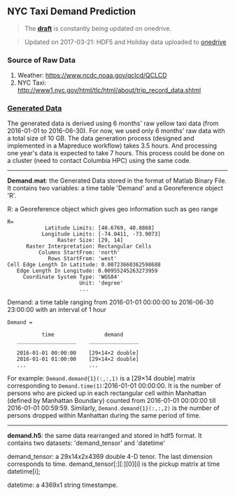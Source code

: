 ## NYC Taxi Demand Prediction

> The **[draft](https://facilities-my.sharepoint.com/personal/lz2484_columbia_edu/_layouts/15/guestaccess.aspx?docid=134225cf561184cdb99fcac96a455a106&authkey=AeHwvvnySGt9y19YbvKxRSc)** is constantly being updated on onedrive. 

> Updated on 2017-03-21: HDF5 and Holiday data uploaded to [onedrive](https://facilities-my.sharepoint.com/personal/lz2484_columbia_edu/_layouts/15/guestaccess.aspx?folderid=1e27ef8057af4432fbc2d940480dd482d&authkey=AYgG5cth5d2MJGG8LNFQ2qQ)

### Source of Raw Data

1. Weather: https://www.ncdc.noaa.gov/qclcd/QCLCD
2. NYC Taxi: http://www1.nyc.gov/html/tlc/html/about/trip_record_data.shtml

### [Generated Data](https://facilities-my.sharepoint.com/personal/lz2484_columbia_edu/_layouts/15/guestaccess.aspx?folderid=1e27ef8057af4432fbc2d940480dd482d&authkey=AYgG5cth5d2MJGG8LNFQ2qQ)

The generated data is derived using 6 months' raw yellow taxi data (from 2016-01-01 to 2016-06-30). For now, we used only 6 months' raw data with a total size of 10 GB. The data generation process (designed and implemented in a Mapreduce workflow) takes 3.5 hours. And processing one year's data is expected to take 7 hours. This process could be done on a cluster (need to contact Columbia HPC) using the same code.
____
**Demand.mat**: the Generated Data stored in the format of Matlab Binary File. It contains two variables: a time table 'Demand' and a Georeference object 'R'. 

R: a Georeference object which gives geo information such as geo range
 ```
 R=
             Latitude Limits: [40.6769, 40.8868]
            Longitude Limits: [-74.0411, -73.9073]
                 Raster Size: [29, 14]
       Raster Interpretation: Rectangular Cells
           Columns StartFrom: 'north'
              Rows StartFrom: 'west'
Cell Edge Length In Latitude: 0.00723660362598688
    Edge Length In Longitude: 0.00955245263273959
      Coordinate System Type: 'WGS84'
                        Unit: 'degree'
                        ...
 ```
 
Demand: a time table ranging from 2016-01-01 00:00:00 to 2016-06-30 23:00:00 with an interval of 1 hour

 ```
 Demand = 

            time                demand     
    ___________________    ________________

    2016-01-01 00:00:00    [29×14×2 double]
    2016-01-01 01:00:00    [29×14×2 double]
    ...                    ...
 ```
 
For example: `Demand.demand{1}(:,:,1)` is a [29×14 double] matrix corresponding to `Demand.time(1)`:2016-01-01 00:00:00. It is the number of persons who are picked up in each rectangular cell within Manhattan (defined by Manhattan Boundary) counted from 2016-01-01 00:00:00 till 2016-01-01 00:59:59. Similarly, `Demand.demand{1}(:,:,2)` is the number of persons dropped within Manhattan during the same period of time.
____
**demand.h5**: the same data rearranged and stored in hdf5 format. It contains two datasets: 'demand_tensor' and 'datetime'

demand_tensor: a 29x14x2x4369 double 4-D tenor. The last dimension corresponds to time. demand_tensor[:][:][0][i] is the pickup matrix at time datetime[i];

datetime: a 4369x1 string timestampe.

  





